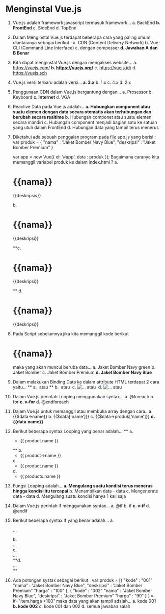 # Menginstal Vue.js
1. Vue.js adalah framework javascript termasuk framework...
   a. BackEnd
   **b. FrontEnd**
   c. SideEnd
   d. TopEnd
2. Dalam Menginstal Vue.js terdapat beberapa cara yang paling umum diantaranya sebagai berikut :
   a. CDN (Content Delivery Network)
   b. Vue-CLI (Command Line Interface)
   c. dengan composser
   **d. Jawaban A dan B Benar**
3. Kita dapat menginstal Vue.js dengan mengakses website...
   a. https://vuejs.com/
   **b. https://vuejs.org/**
   c. https://vuejs.id/
   d. https://vuejs.sch
4. Vue.js versi terbaru adalah versi...
   **a. 3.x**
   b. 1.x
   c. 4.x
   d. 2.x
5. Penggunaan CDN dalam Vue.js bergantung dengan...
   a. Prosessor
   b. Keyboard
   **c. Internet**
   d. VGA
6. Reactive Data pada Vue.js adalah...
   **a. Hubungkan component atau suatu elemen dengan data secara otomatis akan terhubungan dan berubah secara realtime**
   b. Hubungan componet atau suatu elemen secara mandiri
   c. Hubungan component menjadi bagian satu ke satuan yang utuh dalam FrontEnd
   d. Hubungan data yang tampil terus menerus
7. Diketahui ada sebuah penggalan program pada file app.js yang berisi :
   var produk = {
      "nama"      : "Jaket Bomber Navy Blue",
      "deskripsi" : "Jaket Bomber Premium"
   }

   var app = new Vue({
      el: '#app',
      data : produk 
   });
   Bagaimana caranya kita memanggil variabel produk ke dalam Index.html ?
   a. <div id="app">
         <h1> {{nama}} </h1>
         <p>{{deskripsis}}</p>
      </div>
   b. <div id="apps">
         <h1> {{nama}} </h1>
         <p>{{deskripsi}}</p>
      </div>
   **c. <div id="app">
         <h1> {{nama}} </h1>
         <p>{{deskripsi}}</p>
      </div>**
   d. <div id="apps">
         <h1> {{nama}} </h1>
         <p>{{deskripsi}}</p>
      </div>
8. Pada Script sebelumnya jika kita memanggil kode berikut <h1> {{nama}} </h1> maka yang akan muncul beruba data...
   a. Jaket Bomber Navy green
   b. Jaket Bomber 
   c. Jaket Bomber Premium
   **d. Jaket Bomber Navy Blue**
9.  Dalam melakukan Binding Data ke dalam attribute HTML terdapat 2 cara yaitu...
   ** a. <img v-bind:src="..." class="img-fluid" v-bind:alt="..."> atau <img :src="..." class="img-fluid" :alt="...">**
    b. <img y-bind:src="..." class="img-fluid" y-bind:alt="..."> atau <img :src="..." class="img-fluid" :alt="...">
    c. <img src="..." class="img-fluid" alt="..."> atau <img :src="..." class="img-fluid" :alt="...">
    d. <img src="..." class="img-fluid" alt="..."> atau <img v-bind:src="..." class="img-fluid" v-bind:alt="...">
10. Dalam Vue.js perintah Looping menggunakan syntax...
    a. @foreach
    b. for
    **c. v-for**
    d. @endforeach
11. Dalam Vue.js untuk memanggil atau membuka array dengan cara..
    a. {{$data->name}}
    b. {{$data['name']}}
    c. {{$data->produk['name']}}
    **d. {{data.name}}**
12. Berikut beberapa syntax Looping yang benar adalah...
   ** a. <ul>
         <li v-for='product in products'>
            {{ product.name }}
         </li>
      </ul>**
    b.<ul>
         <li v-for='product in products'>
            {{ product->name }}
         </li>
      </ul>
    c.<ul>
         <li for='product in products'>
            {{ product.name }}
         </li>
      </ul>
    d.<ul>
         <li x-for='product in products'>
            {{ products.name }}
         </li>
      </ul>
13. Fungsi Lopping adalah...
    **a. Mengulang suatu kondisi terus menerus hingga kondisi itu tercapai**
    b. Menampilkan data - data
    c. Mengenerate data - data
    d. Mengulang suatu kondisi hanya 1 kali saja
14. Dalam Vue.js perintah If menggunakan syntax...
    a. @if
    b. if
    **c. v-if**
    d. @endif
15. Berikut beberapa syntax If yang benar adalah...
    a. <div v-if="item->harga <=100"> 
         ...
      </div>
    b. <div v-if="item=>harga <=100"> 
         ...
      </div>
    c. <div v-if="items.harga <=100"> 
         ...
      </div>
    **d. <div v-if="item.harga <=100"> 
         ...
      </div>**
16. Ada potongan systax sebagai berikut :
     var produk = [{
      "kode"      : "001"
      "nama"      : "Jaket Bomber Navy Blue",
      "deskripsi" : "Jaket Bomber Premium"
      "harga"     : "100"
   },
   {
      "kode"      : "002"
      "nama"      : "Jaket Bomber Navy Blue",
      "deskripsi" : "Jaket Bomber Premium"
      "harga"     : "99"
   }
   ]
   v-if="item.harga <100" 
   maka data yang akan tampil adalah...
   a. kode 001
   **b. kode 002**
   c. kode 001 dan 002
   d. semua jawaban salah

